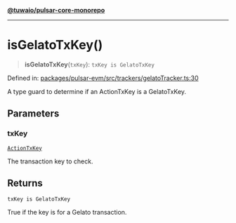[**@tuwaio/pulsar-core-monorepo**](../../../README.md)

***

# isGelatoTxKey()

> **isGelatoTxKey**(`txKey`): `txKey is GelatoTxKey`

Defined in: [packages/pulsar-evm/src/trackers/gelatoTracker.ts:30](https://github.com/TuwaIO/pulsar-core/blob/44f872c8f9b5fcd7d79be45723669fe08a279bbb/packages/pulsar-evm/src/trackers/gelatoTracker.ts#L30)

A type guard to determine if an ActionTxKey is a GelatoTxKey.

## Parameters

### txKey

[`ActionTxKey`](../type-aliases/ActionTxKey.md)

The transaction key to check.

## Returns

`txKey is GelatoTxKey`

True if the key is for a Gelato transaction.
